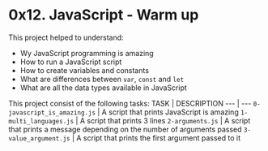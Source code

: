 # 0x12. JavaScript - Warm up
This project helped to understand:
- Wy JavaScript programming is amazing
- How to run a JavaScript script
- How to create variables and constants
- What are differences between `var`, `const` and `let`
- What are all the data types available in JavaScript

This project consist of the following tasks:
TASK | DESCRIPTION
--- | ---
`0-javascript_is_amazing.js` | A script that prints JavaScript is amazing
`1-multi_languages.js` | A script that prints 3 lines
`2-arguments.js` | A script that prints a message depending on the number of arguments passed
`3-value_argument.js` | A script that prints the first argument passed to it

